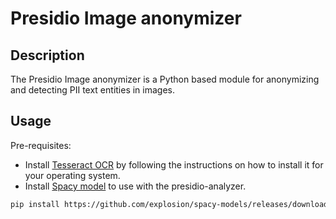 # Presidio Image anonymizer

## Description

The Presidio Image anonymizer is a Python based module for anonymizing and detecting PII text
entities in images.

## Usage

Pre-requisites:

* Install [Tesseract OCR](https://github.com/tesseract-ocr/tesseract) by following the instructions on how to install it for your operating system.
* Install [Spacy model](https://spacy.io/usage/models) to use with the presidio-analyzer.

```sh
pip install https://github.com/explosion/spacy-models/releases/download/en_core_web_lg-2.1.0/en_core_web_lg-2.1.0.tar.gz
```
